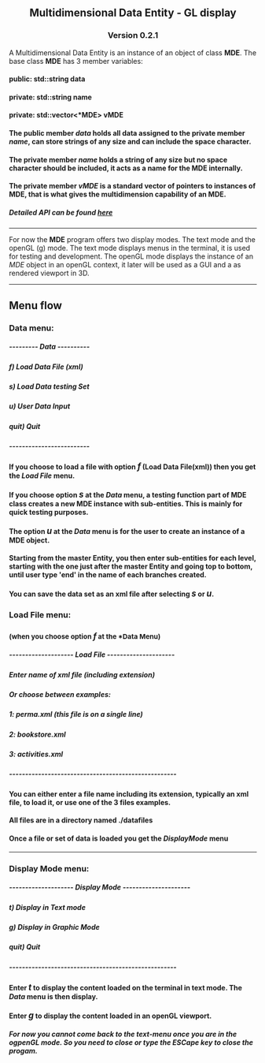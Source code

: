 ## <p align="center">Multidimensional Data Entity - GL display</p>
### <p align="center">Version 0.2.1</p>

A Multidimensional Data Entity is an instance of an object of class **MDE**.
The base class **MDE** has 3 member variables:
#### public: std::string data
#### private: std::string name
#### private: std::vector<*MDE> vMDE

#### The public member *data* holds all data assigned to the private member *name*, can store strings of any size and can include the space character.
#### The private member *name* holds a string of any size but no space character should be included, it acts as a name for the MDE internally.
#### The private member *vMDE* is a standard vector of pointers to instances of MDE, that is what gives the multidimension capability of an MDE.

##### Detailed API can be found <a href="http://lesgwenos.freehostia.com/MDE_v0.1/html/index.html">here</a>
---
For now the **MDE** program offers two display modes. The text mode and the openGL (g) mode.
The text mode displays menus in the terminal, it is used for testing and development.
The openGL mode displays the instance of an *MDE* object in an openGL context, it later will be used as a GUI and a as rendered viewport in 3D.

---
## Menu flow

### Data menu:

##### --------- Data ----------

##### f)    Load Data File (xml)
##### s)    Load Data testing Set
##### u)    User Data Input
##### quit) Quit
##### -------------------------

#### If you choose to load a file with option <big>*f*</big> (Load Data File(xml)) then you get the *Load File* menu.

#### If you choose option <big>*s*</big> at the *Data* menu, a testing function part of MDE class creates a new MDE instance with sub-entities. This is mainly for quick testing purposes.
#### The option <big>*u*</big> at the *Data* menu is for the user to create an instance of a MDE object.
#### Starting from the master Entity, you then enter sub-entities for each level, starting with the one just after the master Entity and going top to bottom, until user type 'end' in the name of each branches created.
#### You can save the data set as an xml file after selecting <big>*s*</big> or <big>*u*</big>.
### Load File menu:
### <small>(when you choose option <big>*f*</big> at the *Data Menu)</small>
####
##### -------------------- Load File ---------------------
##### Enter name of xml file (including extension)
##### Or choose between examples:
##### 1: perma.xml (this file is on a single line)
##### 2: bookstore.xml
##### 3: activities.xml
##### ----------------------------------------------------

#### You can either enter a file name including its extension, typically an xml file, to load it, or use one of the 3 files examples.
#### All files are in a directory named ./datafiles
#### Once a file or set of data is loaded you get the *DisplayMode* menu
---
### Display Mode menu:
####
##### -------------------- Display Mode ---------------------
##### t)    Display in Text mode
##### g)    Display in Graphic Mode
##### quit) Quit
##### ----------------------------------------------------

#### Enter <big>*t*</big> to display the content loaded on the terminal in text mode. The *Data* menu is then display.
#### Enter <big>*g*</big> to display the content loaded in an openGL viewport.
##### For now you cannot come back to the text-menu once you are in the ogpenGL mode. So you need to close or type the ESCape key to close the progam.
